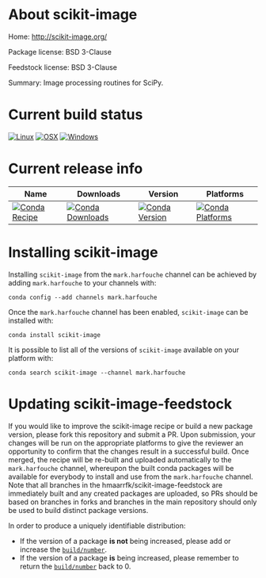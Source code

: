 About scikit-image
==================

Home: http://scikit-image.org/

Package license: BSD 3-Clause

Feedstock license: BSD 3-Clause

Summary: Image processing routines for SciPy.



Current build status
====================

[![Linux](https://img.shields.io/circleci/project/github/hmaarrfk/scikit-image-feedstock/my_version.svg?label=Linux)](https://circleci.com/gh/hmaarrfk/scikit-image-feedstock)
[![OSX](https://img.shields.io/travis/hmaarrfk/scikit-image-feedstock/my_version.svg?label=macOS)](https://travis-ci.org/hmaarrfk/scikit-image-feedstock)
[![Windows](https://img.shields.io/appveyor/ci/hmaarrfk/scikit-image-feedstock/my_version.svg?label=Windows)](https://ci.appveyor.com/project/hmaarrfk/scikit-image-feedstock/branch/my_version)

Current release info
====================

| Name | Downloads | Version | Platforms |
| --- | --- | --- | --- |
| [![Conda Recipe](https://img.shields.io/badge/recipe-scikit--image-green.svg)](https://anaconda.org/mark.harfouche/scikit-image) | [![Conda Downloads](https://img.shields.io/conda/dn/mark.harfouche/scikit-image.svg)](https://anaconda.org/mark.harfouche/scikit-image) | [![Conda Version](https://img.shields.io/conda/vn/mark.harfouche/scikit-image.svg)](https://anaconda.org/mark.harfouche/scikit-image) | [![Conda Platforms](https://img.shields.io/conda/pn/mark.harfouche/scikit-image.svg)](https://anaconda.org/mark.harfouche/scikit-image) |

Installing scikit-image
=======================

Installing `scikit-image` from the `mark.harfouche` channel can be achieved by adding `mark.harfouche` to your channels with:

```
conda config --add channels mark.harfouche
```

Once the `mark.harfouche` channel has been enabled, `scikit-image` can be installed with:

```
conda install scikit-image
```

It is possible to list all of the versions of `scikit-image` available on your platform with:

```
conda search scikit-image --channel mark.harfouche
```




Updating scikit-image-feedstock
===============================

If you would like to improve the scikit-image recipe or build a new
package version, please fork this repository and submit a PR. Upon submission,
your changes will be run on the appropriate platforms to give the reviewer an
opportunity to confirm that the changes result in a successful build. Once
merged, the recipe will be re-built and uploaded automatically to the
`mark.harfouche` channel, whereupon the built conda packages will be available for
everybody to install and use from the `mark.harfouche` channel.
Note that all branches in the hmaarrfk/scikit-image-feedstock are
immediately built and any created packages are uploaded, so PRs should be based
on branches in forks and branches in the main repository should only be used to
build distinct package versions.

In order to produce a uniquely identifiable distribution:
 * If the version of a package **is not** being increased, please add or increase
   the [``build/number``](http://conda.pydata.org/docs/building/meta-yaml.html#build-number-and-string).
 * If the version of a package **is** being increased, please remember to return
   the [``build/number``](http://conda.pydata.org/docs/building/meta-yaml.html#build-number-and-string)
   back to 0.
